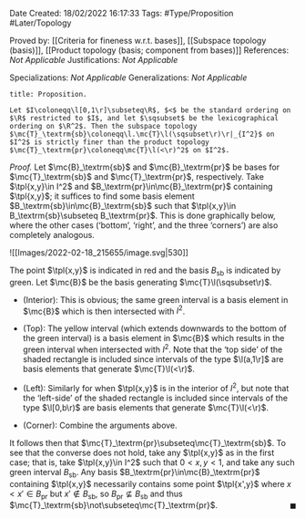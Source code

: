 <div class="topSpace"></div>

Date Created: 18/02/2022 16:17:33
Tags: #Type/Proposition #Later/Topology

Proved by: [[Criteria for fineness w.r.t. bases]], [[Subspace topology (basis)]], [[Product topology (basis; component from bases)]]
References: <i>Not Applicable</i>
Justifications: <i>Not Applicable</i>

Specializations: <i>Not Applicable</i>
Generalizations: <i>Not Applicable</i>

``` ad-Proposition
title: Proposition.

Let $I\coloneqq\l[0,1\r]\subseteq\R$, $<$ be the standard ordering on $\R$ restricted to $I$, and let $\sqsubset$ be the lexicographical ordering on $\R^2$. Then the subspace topology $\mc{T}_\textrm{sb}\coloneqq\l.\mc{T}\l(\sqsubset\r)\r|_{I^2}$ on $I^2$ is strictly finer than the product topology $\mc{T}_\textrm{pr}\coloneqq\mc{T}\l(<\r)^2$ on $I^2$.

```

<i>Proof.</i> Let $\mc{B}_\textrm{sb}$ and $\mc{B}_\textrm{pr}$ be bases for $\mc{T}_\textrm{sb}$ and $\mc{T}_\textrm{pr}$, respectively. Take $\tpl{x,y}\in I^2$ and $B_\textrm{pr}\in\mc{B}_\textrm{pr}$ containing $\tpl{x,y}$; it suffices to find some basis element $B_\textrm{sb}\in\mc{B}_\textrm{sb}$ such that $\tpl{x,y}\in B_\textrm{sb}\subseteq B_\textrm{pr}$. This is done graphically below, where the other cases ($\textrm{`}$bottom$\textrm{'}$, $\textrm{`}$right$\textrm{'}$, and the three $\textrm{`}$corners$\textrm{'}$) are also completely analogous.

![[Images/2022-02-18_215655/image.svg|530]]

The point $\tpl{x,y}$ is indicated in red and the basis $B_\textrm{sb}$ is indicated by green. Let $\mc{B}$ be the basis generating $\mc{T}\l(\sqsubset\r)$.

* (Interior): This is obvious; the same green interval is a basis element in $\mc{B}$ which is then intersected with $I^2$.

* (Top): The yellow interval (which extends downwards to the bottom of the green interval) is a basis element in $\mc{B}$ which results in the green interval when intersected with $I^2$. Note that the $\textrm{`}$top side$\textrm{'}$ of the shaded rectangle is included since intervals of the type $\l(a,1\r]$ are basis elements that generate $\mc{T}\l(<\r)$.
* (Left): Similarly for when $\tpl{x,y}$ is in the interior of $I^2$, but note that the $\textrm{`}$left-side$\textrm{'}$ of the shaded rectangle is included since intervals of the type $\l[0,b\r)$ are basis elements that generate $\mc{T}\l(<\r)$.
* (Corner): Combine the arguments above.

It follows then that $\mc{T}_\textrm{pr}\subseteq\mc{T}_\textrm{sb}$. To see that the converse does not hold, take any $\tpl{x,y}$ as in the first case; that is, take $\tpl{x,y}\in I^2$ such that $0<x,y<1$, and take any such green interval $B_\textrm{sb}$. Any basis $B_\textrm{pr}\in\mc{B}_\textrm{pr}$ containing $\tpl{x,y}$ necessarily contains some point $\tpl{x',y}$ where $x<x'\in B_\textrm{pr}$ but $x'\not\in B_\textrm{sb}$, so $B_\textrm{pr}\not\subseteq B_\textrm{sb}$ and thus $\mc{T}_\textrm{sb}\not\subseteq\mc{T}_\textrm{pr}$.<span style="float:right;">$\blacksquare$</span>
